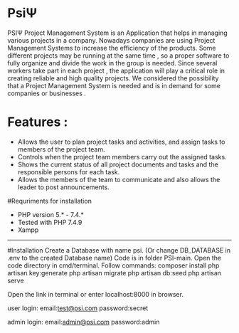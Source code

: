 # PsiΨ

PSIΨ Project Management System is an Application that helps in managing various projects in a company. Nowadays companies are using Project Management Systems to increase the efficiency of the products. Some different projects may be running at the same time , so a proper software to fully organize and divide the work in the group is needed. Since several workers take part in each project , the application will play a critical role in creating reliable and high quality projects. We considered the possibility that a Project Management System is needed and is in demand for some companies or businesses . 

# Features :
* Allows the user to plan project tasks and activities, and assign tasks to members of the project team.
* Controls when the project team members carry out the assigned tasks.
* Shows the current status of all project documents and tasks and the responsible persons for each task.
* Allows the members of the team to communicate and also allows the leader to post announcements.


#Requriments for installation
*  PHP version 5.* - 7.4.*
* Tested with PHP 7.4.9
*  Xampp 
-----------------------------------------------------------------------------------------------------------------------------------

#Installation 
Create a Database with name psi. (Or change DB_DATABASE in .env to the created Database name)
Code is in folder PSI-main.
Open the code directory in cmd/terminal.
Follow commands:
composer install
php artisan key:generate
php artisan migrate
php artisan db:seed
php artisan serve

Open the link in terminal or enter localhost:8000 in browser.

user login:
email:test@psi.com
password:secret

admin login:
email:admin@psi.com
password:admin

